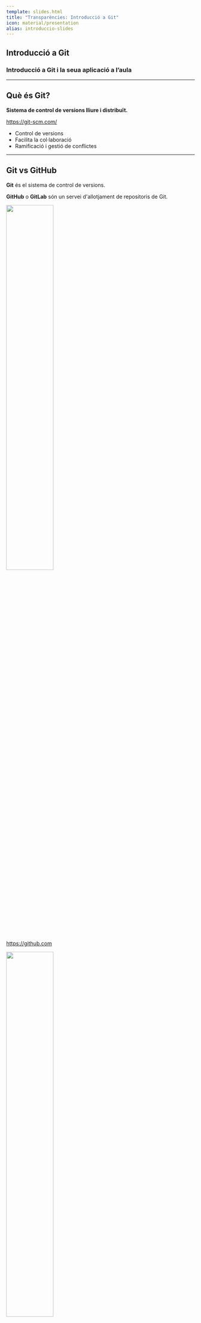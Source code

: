 ```yaml
---
template: slides.html
title: "Transparències: Introducció a Git"
icon: material/presentation
alias: introduccio-slides
---
```


## Introducció a Git

### Introducció a Git i la seua aplicació a l’aula

---

## Què és Git?

__Sistema de control de versions lliure i distribuït.__

https://git-scm.com/

- Control de versions
- Facilita la col·laboració
- Ramificació i gestió de conflictes

---

## Git vs GitHub
__Git__ és el sistema de control de versions.

__GitHub__ o __GitLab__ són un servei d'allotjament de repositoris de Git.



<div class="container">

<div class="col">
<img src="../../img/logo_github.png" height="50%">

https://github.com
</div>

<div class="col">
<img src="../../img/logo_gitlab.png" height="50%">

https://gitlab.com
</div>

</div>

---

## Estructura d'un repositori

<img src="../img/components.png">

---

## Inicialitzar un repositori

```bash
mkdir git_introduccio
cd git_introduccio
git init
```

---

## Àrea de preparació

```bash
git add <files>
```

<img src="../img/staged_readme.png">

---

## Confirmar canvis

```bash
git commit [-m <message>]
```

<img src="../img/after_commit_readme.png">

---

## Mostrar commit

```bash
git show [ref]
```

---

## Diferències

```bash
git diff [--staged]
```

<img src="../img//resum_diff.png">

---

## Històric de canvis

```bash
git log
```

__Àlies:__
```bash
git config --global alias.lg "log --graph --abbrev-commit --decorate --format=format:'%C(bold blue)%h%C(reset) - %C(bold green)(%ar)%C(reset) %C(white)%s%C(reset) %C(dim white)- %an%C(reset)%C(bold yellow)%d%C(reset)'"
git config --global alias.lga "lg --all"
```

---

## Descartar canvis

```bash
git restore <files>
```

<img src="../img/flux_treball.png">
